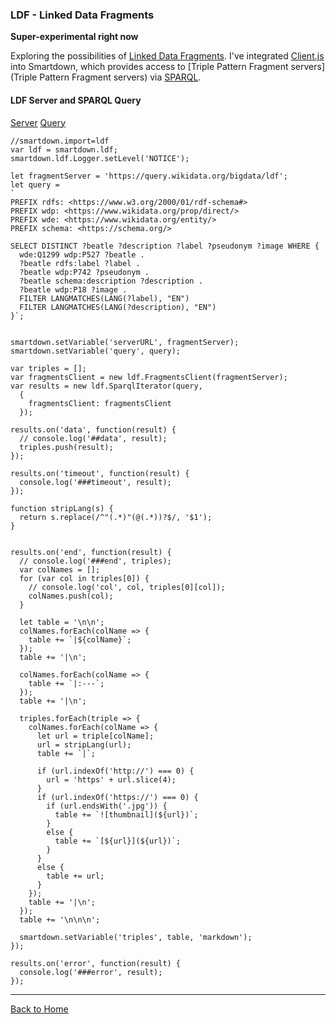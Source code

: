 ### LDF - Linked Data Fragments

**Super-experimental right now**

Exploring the possibilities of [Linked Data Fragments](https://linkeddatafragments.org). I've integrated [Client.js](https://github.com/LinkedDataFragments/Client.js) into Smartdown, which provides access to [Triple Pattern Fragment servers](Triple Pattern Fragment servers) via [SPARQL](https://en.wikipedia.org/wiki/SPARQL).

#### LDF Server and SPARQL Query

[Server](:!serverURL)
[Query](:!query|code)

```javascript/playable/autoplay
//smartdown.import=ldf
var ldf = smartdown.ldf;
smartdown.ldf.Logger.setLevel('NOTICE');

let fragmentServer = 'https://query.wikidata.org/bigdata/ldf';
let query =
`
PREFIX rdfs: <https://www.w3.org/2000/01/rdf-schema#>
PREFIX wdp: <https://www.wikidata.org/prop/direct/>
PREFIX wde: <https://www.wikidata.org/entity/>
PREFIX schema: <https://schema.org/>

SELECT DISTINCT ?beatle ?description ?label ?pseudonym ?image WHERE {
  wde:Q1299 wdp:P527 ?beatle .
  ?beatle rdfs:label ?label .
  ?beatle wdp:P742 ?pseudonym .
  ?beatle schema:description ?description .
  ?beatle wdp:P18 ?image .
  FILTER LANGMATCHES(LANG(?label), "EN")
  FILTER LANGMATCHES(LANG(?description), "EN")
}`;


smartdown.setVariable('serverURL', fragmentServer);
smartdown.setVariable('query', query);

var triples = [];
var fragmentsClient = new ldf.FragmentsClient(fragmentServer);
var results = new ldf.SparqlIterator(query,
  {
    fragmentsClient: fragmentsClient
  });

results.on('data', function(result) {
  // console.log('##data', result);
  triples.push(result);
});

results.on('timeout', function(result) {
  console.log('###timeout', result);
});

function stripLang(s) {
  return s.replace(/^"(.*)"(@(.*))?$/, '$1');
}


results.on('end', function(result) {
  // console.log('###end', triples);
  var colNames = [];
  for (var col in triples[0]) {
    // console.log('col', col, triples[0][col]);
    colNames.push(col);
  }

  let table = '\n\n';
  colNames.forEach(colName => {
    table += `|${colName}`;
  });
  table += '|\n';

  colNames.forEach(colName => {
    table += `|:---`;
  });
  table += '|\n';

  triples.forEach(triple => {
    colNames.forEach(colName => {
      let url = triple[colName];
      url = stripLang(url);
      table += `|`;

      if (url.indexOf('http://') === 0) {
        url = 'https' + url.slice(4);
      }
      if (url.indexOf('https://') === 0) {
        if (url.endsWith('.jpg')) {
          table += `![thumbnail](${url})`;
        }
        else {
          table += `[${url}](${url})`;
        }
      }
      else {
        table += url;
      }
    });
    table += '|\n';
  });
  table += '\n\n\n';

  smartdown.setVariable('triples', table, 'markdown');
});

results.on('error', function(result) {
  console.log('###error', result);
});

```

[](:!triples|markdown)

---

[Back to Home](:@Home)
